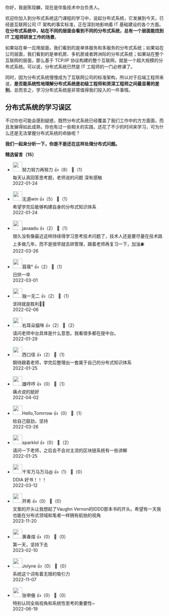 你好，我是陈现麟，现在是伴鱼技术中台负责人。

欢迎你加入到分布式系统这门课程的学习中，说起分布式系统，它发展到今天，已经是互联网公司 IT 架构的事实标准，正在深刻地影响着 IT 基础建设的各个方面。**在分布式系统中，站在不同的层面会看到不同的分布式系统，总有一个层面能找到 IT 工程师研发工作的场景**。

如果站在单一应用层面，我们看到的是单体服务和多服务的分布式系统；如果站在公司层面，我们看到的是单机房、多机房或者跨洲际的分布式系统；如果站在整个互联网的层面，那么基于 TCP/IP 协议构建的整个互联网，就是一个超大规模的分布式系统。可以说，分布式系统已然是 IT 工程师的一门必修课了。

同时，因为分布式系统慢慢成为了互联网公司的标准架构，所以对于后端工程师来说，**是否能系统性地理解分布式系统是初级工程师和资深工程师之间最显著的差别**。总而言之，学习分布式系统是非常值得我们投入的一件事情。

## 分布式系统的学习误区

不过你也可能会感到疑惑，既然分布式系统已经覆盖了我们工作中的方方面面，而且发展得如此成熟，你也有过一些相关的实践，还花了不少的时间来学习，可为什么还是无法掌握分布式系统的命脉呢？

**我们一起来分析一下，你是不是还在这样处理分布式问题。**
<div><strong>精选留言（15）</strong></div><ul>
<li><img src="https://static001.geekbang.org/account/avatar/00/12/0c/f7/d6547adb.jpg" width="30px"><span>努力努力再努力</span> 👍（8） 💬（1）<div>每天认真回答思考题，老师说的问题 深有感触</div>2022-01-24</li><br/><li><img src="https://static001.geekbang.org/account/avatar/00/16/4b/53/f797f031.jpg" width="30px"><span>无道win</span> 👍（5） 💬（1）<div>希望学完后能够构建自身的分布式知识体系</div>2022-01-24</li><br/><li><img src="https://static001.geekbang.org/account/avatar/00/0f/44/47/3ddb94d0.jpg" width="30px"><span>javaadu</span> 👍（2） 💬（1）<div>很久没有像最近这样持续得学习思考技术问题了，技术人还是要尽量在技术路上多做几年，而不是很早就去转管理，跟着老师再复习一下，加油⛽️</div>2022-03-26</li><br/><li><img src="https://static001.geekbang.org/account/avatar/00/29/97/23/9c9bd0d4.jpg" width="30px"><span>苜蓿°</span> 👍（2） 💬（1）<div>日拱一卒</div>2022-03-01</li><br/><li><img src="https://static001.geekbang.org/account/avatar/00/19/d2/a0/c8714628.jpg" width="30px"><span>独一无二</span> 👍（2） 💬（1）<div>坚持就是胜利✌🏻</div>2022-02-06</li><br/><li><img src="https://static001.geekbang.org/account/avatar/00/0f/7c/c8/8627f5c1.jpg" width="30px"><span>右耳朵猫咪</span> 👍（2） 💬（2）<div>请问老师中台具体是什么意思。我看很多都在提中台。</div>2022-01-29</li><br/><li><img src="https://static001.geekbang.org/account/avatar/00/11/5f/1c/abb7bfe3.jpg" width="30px"><span>西口径</span> 👍（2） 💬（1）<div>期待跟着老师，学完后整理出一套属于自己的分布式知识体系</div>2022-01-25</li><br/><li><img src="https://static001.geekbang.org/account/avatar/00/10/78/54/0aafbf5e.jpg" width="30px"><span>雄哼哼</span> 👍（0） 💬（1）<div>痛点说的挺好</div>2022-04-02</li><br/><li><img src="https://static001.geekbang.org/account/avatar/00/14/a0/59/86073794.jpg" width="30px"><span>Hello,Tomrrow</span> 👍（0） 💬（1）<div>给自己鼓劲，坚持</div>2022-03-26</li><br/><li><img src="https://thirdwx.qlogo.cn/mmopen/vi_32/Q0j4TwGTfTKLHahdVGA0ziaPrXrvJuMwib0S1GduWnicn8h8DGe7wEybB6ovT5gu38xJQq1Hpr9xnuPW1D5ibwDUxg/132" width="30px"><span>sparklol</span> 👍（0） 💬（2）<div>请问一下老师，之后会不会对主流的区块链系统有一些讲解</div>2022-01-25</li><br/><li><img src="https://static001.geekbang.org/account/avatar/00/16/e4/e7/31944ee7.jpg" width="30px"><span>千军万马万马@</span> 👍（1） 💬（0）<div>DDIA 好书！！！</div>2022-03-12</li><br/><li><img src="https://static001.geekbang.org/account/avatar/00/1f/67/66/791d0f5e.jpg" width="30px"><span>开希</span> 👍（0） 💬（0）<div>文案的开头让我想起了Vaughn Vernon的IDDD那本书的开头。希望有一天我也能在分布式领域和笔者一样拥有航拍的视角</div>2023-11-20</li><br/><li><img src="https://static001.geekbang.org/account/avatar/00/35/d9/3d/0b491180.jpg" width="30px"><span>黄春煊</span> 👍（0） 💬（0）<div>第一天，坚持下去</div>2023-02-10</li><br/><li><img src="https://static001.geekbang.org/account/avatar/00/17/00/b3/2536a41b.jpg" width="30px"><span>Jolyne</span> 👍（0） 💬（0）<div>系统这个词有着无限的吸引力</div>2022-11-07</li><br/><li><img src="https://static001.geekbang.org/account/avatar/00/12/0a/a4/828a431f.jpg" width="30px"><span>张申傲</span> 👍（0） 💬（0）<div>特别认同全局视角和系统性思考的重要性~</div>2022-06-19</li><br/>
</ul>